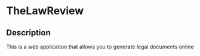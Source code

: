 # TheLawReview


## Description
This is a web application that allows you to generate legal documents online

